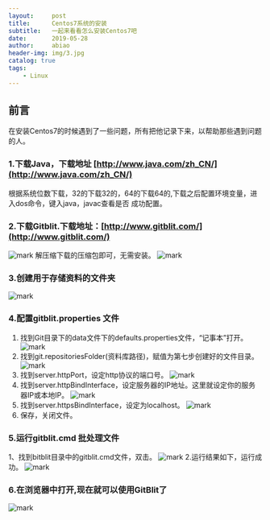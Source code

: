 ```yaml
---
layout:     post
title:      Centos7系统的安装
subtitle:   一起来看看怎么安装Centos7吧
date:       2019-05-28
author:     abiao
header-img: img/3.jpg
catalog: true
tags:
    - Linux
---
```



## 前言

在安装Centos7的时候遇到了一些问题，所有把他记录下来，以帮助那些遇到问题的人。


### 1.下载Java，下载地址 [http://www.java.com/zh_CN/](http://www.java.com/zh_CN/)
根据系统位数下载，32的下载32的，64的下载64的,下载之后配置环境变量，进入dos命令，键入java，javac查看是否
成功配置。
### 2.下载Gitblit.下载地址：[http://www.gitblit.com/](http://www.gitblit.com/)
![mark](http://plii5zn2f.bkt.clouddn.com/image/20190118/qzBBfWq3OOdG.png?imageslim)
解压缩下载的压缩包即可，无需安装。
![mark](http://plii5zn2f.bkt.clouddn.com/image/20190118/tTVSEIsjA0Yc.png?imageslim)

### 3.创建用于存储资料的文件夹
![mark](http://plii5zn2f.bkt.clouddn.com/image/20190118/TQrsDSLkzNxs.png?imageslim)

### 4.配置gitblit.properties 文件

1. 找到Git目录下的data文件下的defaults.properties文件，“记事本”打开。
![mark](http://plii5zn2f.bkt.clouddn.com/image/20190118/iSDFShw9PqU8.png?imageslim)
2. 找到git.repositoriesFolder(资料库路径)，赋值为第七步创建好的文件目录。
![mark](http://plii5zn2f.bkt.clouddn.com/image/20190118/1iNyOMNaikcb.png?imageslim)
3. 找到server.httpPort，设定http协议的端口号。
![mark](http://plii5zn2f.bkt.clouddn.com/image/20190118/KGvLDdJQHBuJ.png?imageslim)
4. 找到server.httpBindInterface，设定服务器的IP地址。这里就设定你的服务器IP或本地IP。
![mark](http://plii5zn2f.bkt.clouddn.com/image/20190118/M30QlalYwweQ.png?imageslim)
5. 找到server.httpsBindInterface，设定为localhost。
![mark](http://plii5zn2f.bkt.clouddn.com/image/20190118/MmBihOJnJDJT.png?imageslim)
6. 保存，关闭文件。

### 5.运行gitblit.cmd 批处理文件
1、找到bitblit目录中的gitblit.cmd文件，双击。
![mark](http://plii5zn2f.bkt.clouddn.com/image/20190118/jNjc0j9R8VKz.png?imageslim)
2.运行结果如下，运行成功。
![mark](http://plii5zn2f.bkt.clouddn.com/image/20190118/Er0HgeSnVDR9.png?imageslim)

### 6.在浏览器中打开,现在就可以使用GitBlit了
![mark](http://plii5zn2f.bkt.clouddn.com/image/20190118/B0KmlUnsIWaz.png?imageslim)
